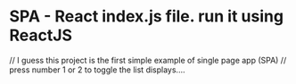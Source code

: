 # SPA - React index.js file. run it using ReactJS
// I guess this project is the first simple example of single page app (SPA) 
// press number 1 or 2 to toggle the list displays....
